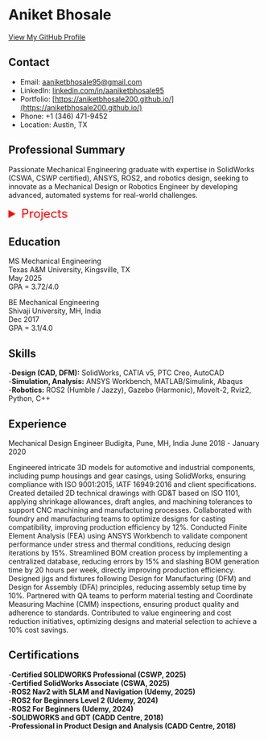# Aniket Bhosale

[View My GitHub Profile](https://github.com/aniketbhosale200)

## Contact
- Email: aaniketbhosale95@gmail.com
- LinkedIn: [linkedin.com/in/aaniketbhosale95](https://linkedin.com/in/aaniketbhosale95)
- Portfolio: [https://aniketbhosale200.github.io/](https://aniketbhosale200.github.io/)
- Phone: +1 (346) 471-9452
- Location: Austin, TX

## Professional Summary
Passionate Mechanical Engineering graduate with expertise in SolidWorks (CSWA, CSWP certified), ANSYS, ROS2, and robotics design, seeking to innovate as a Mechanical Design or Robotics Engineer by developing advanced, automated systems for real-world challenges.

<!-- Add Dropdown Here -->
<details>
  <summary style="font-size: 24px; color: red;">Projects</summary>
  <ul>
    <li><a href="/projects/master_thesis_robot/">Master’s Thesis Robot</a></li>
    <li><a href="/projects/differential_drive_robot.html/">Differential Drive Robot</a></li>
    <li><a href="/projects/mecanum_wheel_robot/">Mecanum Wheel Robot</a></li>
  </ul>
</details>  

## Education
MS Mechanical Engineering  
Texas A&M University, Kingsville, TX  
May 2025  
GPA = 3.72/4.0  

BE Mechanical Engineering  
Shivaji University, MH, India  
Dec 2017  
GPA = 3.1/4.0  

## Skills
-**Design (CAD, DFM):** SolidWorks, CATIA v5, PTC Creo, AutoCAD  
-**Simulation, Analysis:** ANSYS Workbench, MATLAB/Simulink, Abaqus    
-**Robotics:** ROS2 (Humble / Jazzy), Gazebo (Harmonic), MoveIt-2, Rviz2, Python, C++  

## Experience
Mechanical Design Engineer
Budigita, Pune, MH, India
June 2018 - January 2020

Engineered intricate 3D models for automotive and industrial components, including pump housings and gear casings, using SolidWorks, ensuring compliance with ISO 9001:2015, IATF 16949:2016 and client specifications.
Created detailed 2D technical drawings with GD&T based on ISO 1101, applying shrinkage allowances, draft angles, and machining tolerances to support CNC machining and manufacturing processes.
Collaborated with foundry and manufacturing teams to optimize designs for casting compatibility, improving production efficiency by 12%. Conducted Finite Element Analysis (FEA) using ANSYS Workbench to validate component performance under stress and thermal conditions, reducing design iterations by 15%.
Streamlined BOM creation process by implementing a centralized database, reducing errors by 15% and slashing BOM generation time by 20 hours per week, directly improving production efficiency.
Designed jigs and fixtures following Design for Manufacturing (DFM) and Design for Assembly (DFA) principles, reducing assembly setup time by 10%. Partnered with QA teams to perform material testing and Coordinate Measuring Machine (CMM) inspections, ensuring product quality and adherence to standards.
Contributed to value engineering and cost reduction initiatives, optimizing designs and material selection to achieve a 10% cost savings.

## Certifications
-**Certified SOLIDWORKS Professional (CSWP, 2025)**  
-**Certified SolidWorks Associate (CSWA, 2025)**  
-**ROS2 Nav2 with SLAM and Navigation (Udemy, 2025)**  
-**ROS2 for Beginners Level 2 (Udemy, 2024)**  
-**ROS2 For Beginners (Udemy, 2024)**  
-**SOLIDWORKS and GDT (CADD Centre, 2018)**  
-**Professional in Product Design and Analysis (CADD Centre, 2018)**  
